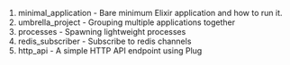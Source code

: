 1. minimal_application - Bare minimum Elixir application and how to run it.
2. umbrella_project - Grouping multiple applications together
3. processes - Spawning lightweight processes
4. redis_subscriber - Subscribe to redis channels
5. http_api - A simple HTTP API endpoint using Plug

